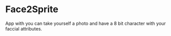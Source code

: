 # Face2Sprite
App with you can take yourself a photo and have a 8 bit character with your faccial attributes.
